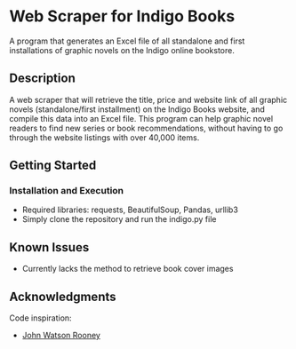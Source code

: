 # Web Scraper for Indigo Books 

A program that generates an Excel file of all standalone and first installations of graphic novels on the Indigo online bookstore.

## Description
A web scraper that will retrieve the title, price and website link of all graphic novels (standalone/first installment) on the Indigo Books website, and compile this data into an Excel file. This program can help graphic novel readers to find new series or book recommendations, without having to go through the website listings with over 40,000 items.


## Getting Started

### Installation and Execution

* Required libraries: requests, BeautifulSoup, Pandas, urllib3
* Simply clone the repository and run the indigo.py file


## Known Issues

* Currently lacks the method to retrieve book cover images


## Acknowledgments

Code inspiration:
* [John Watson Rooney](https://youtu.be/nCuPv3tf2Hg?si=r1SQF0VwN7eO2d79)
